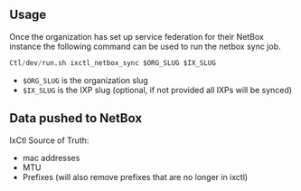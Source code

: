 ## Usage

Once the organization has set up service federation for their NetBox instance
the following command can be used to run the netbox sync job.

```python
Ctl/dev/run.sh ixctl_netbox_sync $ORG_SLUG $IX_SLUG
```

- `$ORG_SLUG` is the organization slug
- `$IX_SLUG` is the IXP slug (optional, if not provided all IXPs will be synced)

## Data pushed to NetBox

IxCtl Source of Truth:

- mac addresses
- MTU
- Prefixes (will also remove prefixes that are no longer in ixctl)